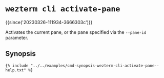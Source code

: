 # `wezterm cli activate-pane`

{{since('20230326-111934-3666303c')}}

Activates the current pane, or the pane specified via the `--pane-id`
parameter.

## Synopsis

```console
{% include "../../examples/cmd-synopsis-wezterm-cli-activate-pane--help.txt" %}
```
